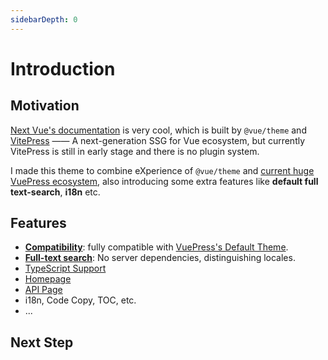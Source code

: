 ```yaml
---
sidebarDepth: 0
---
```


# Introduction

## Motivation

[Next Vue's documentation](https://staging.vuejs.org/) is very cool, which is built by `@vue/theme` and [VitePress](https://github.com/vuejs/vitepress) —— A next-generation SSG for Vue ecosystem, but currently VitePress is still in early stage and there is no plugin system.

I made this theme to combine eXperience of `@vue/theme` and [current huge VuePress ecosystem](https://github.com/vuepress/awesome-vuepress/), also introducing some extra features like **default full text-search**, **i18n** etc.

## Features

- [**Compatibility**](./migration.md): fully compatible with [VuePress's Default Theme](https://vuepress.vuejs.org/theme/default-theme-config.md).
- [**Full-text search**](./search.md): No server dependencies, distinguishing locales.
- [TypeScript Support](./configuration.md)
- [Homepage](./home.md)
- [API Page](./api-page.md)
- i18n, Code Copy, TOC, etc.
- ...

## Next Step

<NextSteps>
  <Step href="/guide/getting-started.html" title="Getting Started" description="Learn how to quickly install and use this theme."/>
  <Step href="/api/" title="Config" description="Learn about the configuration of this theme."/>
  <Step href="/guide/migration.html" title="Migration" description="Migrate from other VuePress themes."/>
</NextSteps>

